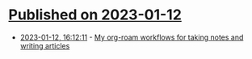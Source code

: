 # [Published on 2023-01-12](index.md)

* [2023-01-12, 16:12:11](https://lobste.rs/s/mdavnq/my_org_roam_workflows_for_taking_notes) - [My org-roam workflows for taking notes and writing articles](https://honnef.co/articles/my-org-roam-workflows-for-taking-notes-and-writing-articles/)
